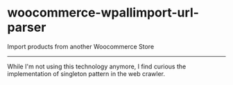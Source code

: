 # woocommerce-wpallimport-url-parser
Import products from another Woocommerce Store

---

While I'm not using this technology anymore, I find curious the implementation of singleton pattern in the web crawler. 
